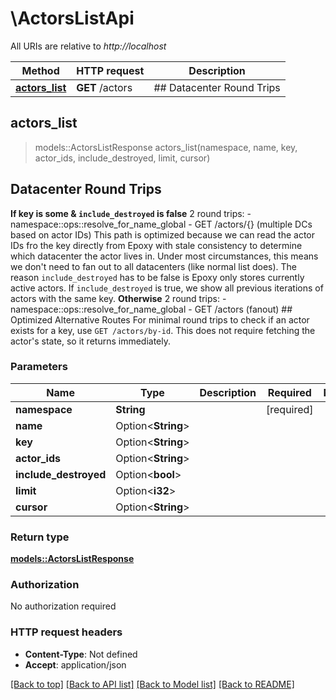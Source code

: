 # \ActorsListApi

All URIs are relative to *http://localhost*

Method | HTTP request | Description
------------- | ------------- | -------------
[**actors_list**](ActorsListApi.md#actors_list) | **GET** /actors |  ## Datacenter Round Trips



## actors_list

> models::ActorsListResponse actors_list(namespace, name, key, actor_ids, include_destroyed, limit, cursor)
 ## Datacenter Round Trips

 **If key is some & `include_destroyed` is false**   2 round trips:  - namespace::ops::resolve_for_name_global  - GET /actors/{} (multiple DCs based on actor IDs)   This path is optimized because we can read the actor IDs fro the key directly from Epoxy with  stale consistency to determine which datacenter the actor lives in. Under most circumstances,  this means we don't need to fan out to all datacenters (like normal list does).   The reason `include_destroyed` has to be false is Epoxy only stores currently active actors. If  `include_destroyed` is true, we show all previous iterations of actors with the same key.   **Otherwise**   2 round trips:  - namespace::ops::resolve_for_name_global  - GET /actors (fanout)   ## Optimized Alternative Routes   For minimal round trips to check if an actor exists for a key, use `GET /actors/by-id`. This  does not require fetching the actor's state, so it returns immediately.

### Parameters


Name | Type | Description  | Required | Notes
------------- | ------------- | ------------- | ------------- | -------------
**namespace** | **String** |  | [required] |
**name** | Option<**String**> |  |  |
**key** | Option<**String**> |  |  |
**actor_ids** | Option<**String**> |  |  |
**include_destroyed** | Option<**bool**> |  |  |
**limit** | Option<**i32**> |  |  |
**cursor** | Option<**String**> |  |  |

### Return type

[**models::ActorsListResponse**](ActorsListResponse.md)

### Authorization

No authorization required

### HTTP request headers

- **Content-Type**: Not defined
- **Accept**: application/json

[[Back to top]](#) [[Back to API list]](../README.md#documentation-for-api-endpoints) [[Back to Model list]](../README.md#documentation-for-models) [[Back to README]](../README.md)

